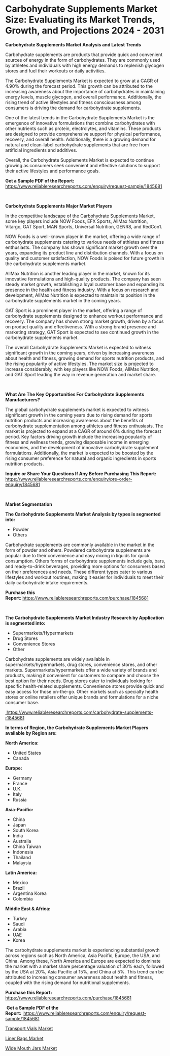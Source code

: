 <p><h1>Carbohydrate Supplements Market Size: Evaluating its Market Trends, Growth, and Projections 2024 - 2031</h1></p><p><strong>Carbohydrate Supplements Market Analysis and Latest Trends</strong></p>
<p><p>Carbohydrate supplements are products that provide quick and convenient sources of energy in the form of carbohydrates. They are commonly used by athletes and individuals with high energy demands to replenish glycogen stores and fuel their workouts or daily activities.</p><p>The Carbohydrate Supplements Market is expected to grow at a CAGR of 4.90% during the forecast period. This growth can be attributed to the increasing awareness about the importance of carbohydrates in maintaining energy levels, muscle glycogen, and overall performance. Additionally, the rising trend of active lifestyles and fitness consciousness among consumers is driving the demand for carbohydrate supplements.</p><p>One of the latest trends in the Carbohydrate Supplements Market is the emergence of innovative formulations that combine carbohydrates with other nutrients such as protein, electrolytes, and vitamins. These products are designed to provide comprehensive support for physical performance, recovery, and overall health. Additionally, there is a growing demand for natural and clean-label carbohydrate supplements that are free from artificial ingredients and additives.</p><p>Overall, the Carbohydrate Supplements Market is expected to continue growing as consumers seek convenient and effective solutions to support their active lifestyles and performance goals.</p></p>
<p><strong>Get a Sample PDF of the Report:&nbsp;</strong> <a href="https://www.reliableresearchreports.com/enquiry/request-sample/1845681">https://www.reliableresearchreports.com/enquiry/request-sample/1845681</a></p>
<p>&nbsp;</p>
<p><strong>Carbohydrate Supplements Major Market Players</strong></p>
<p><p>In the competitive landscape of the Carbohydrate Supplements Market, some key players include NOW Foods, EFX Sports, AllMax Nutrition, Vitargo, GAT Sport, MAN Sports, Universal Nutrition, GENR8, and RedCon1. </p><p>NOW Foods is a well-known player in the market, offering a wide range of carbohydrate supplements catering to various needs of athletes and fitness enthusiasts. The company has shown significant market growth over the years, expanding its product line and distribution channels. With a focus on quality and customer satisfaction, NOW Foods is poised for future growth in the carbohydrate supplements market.</p><p>AllMax Nutrition is another leading player in the market, known for its innovative formulations and high-quality products. The company has seen steady market growth, establishing a loyal customer base and expanding its presence in the health and fitness industry. With a focus on research and development, AllMax Nutrition is expected to maintain its position in the carbohydrate supplements market in the coming years.</p><p>GAT Sport is a prominent player in the market, offering a range of carbohydrate supplements designed to enhance workout performance and recovery. The company has shown strong market growth, driven by a focus on product quality and effectiveness. With a strong brand presence and marketing strategy, GAT Sport is expected to see continued growth in the carbohydrate supplements market.</p><p>The overall Carbohydrate Supplements Market is expected to witness significant growth in the coming years, driven by increasing awareness about health and fitness, growing demand for sports nutrition products, and the rising popularity of active lifestyles. The market size is projected to increase considerably, with key players like NOW Foods, AllMax Nutrition, and GAT Sport leading the way in revenue generation and market share.</p></p>
<p>&nbsp;</p>
<p><strong>What Are The Key Opportunities For Carbohydrate Supplements Manufacturers?</strong></p>
<p><p>The global carbohydrate supplements market is expected to witness significant growth in the coming years due to rising demand for sports nutrition products and increasing awareness about the benefits of carbohydrate supplementation among athletes and fitness enthusiasts. The market is projected to expand at a CAGR of around 6% during the forecast period. Key factors driving growth include the increasing popularity of fitness and wellness trends, growing disposable income in emerging economies, and the development of innovative carbohydrate supplement formulations. Additionally, the market is expected to be boosted by the rising consumer preference for natural and organic ingredients in sports nutrition products.</p></p>
<p><strong>Inquire or Share Your Questions If Any Before Purchasing This Report:</strong> <a href="https://www.reliableresearchreports.com/enquiry/pre-order-enquiry/1845681">https://www.reliableresearchreports.com/enquiry/pre-order-enquiry/1845681</a></p>
<p>&nbsp;</p>
<p><strong>Market Segmentation</strong></p>
<p><strong>The Carbohydrate Supplements Market Analysis by types is segmented into:</strong></p>
<p><ul><li>Powder</li><li>Others</li></ul></p>
<p><p>Carbohydrate supplements are commonly available in the market in the form of powder and others. Powdered carbohydrate supplements are popular due to their convenience and easy mixing in liquids for quick consumption. Others forms of carbohydrate supplements include gels, bars, and ready-to-drink beverages, providing more options for consumers based on their preferences and needs. These different types cater to various lifestyles and workout routines, making it easier for individuals to meet their daily carbohydrate intake requirements.</p></p>
<p><strong>Purchase this Report:&nbsp;</strong><a href="https://www.reliableresearchreports.com/purchase/1845681">https://www.reliableresearchreports.com/purchase/1845681</a></p>
<p>&nbsp;</p>
<p><strong>The Carbohydrate Supplements Market Industry Research by Application is segmented into:</strong></p>
<p><ul><li>Supermarkets/Hypermarkets</li><li>Drug Stores</li><li>Convenience Stores</li><li>Other</li></ul></p>
<p><p>Carbohydrate supplements are widely available in supermarkets/hypermarkets, drug stores, convenience stores, and other markets. Supermarkets/hypermarkets offer a wide variety of brands and products, making it convenient for customers to compare and choose the best option for their needs. Drug stores cater to individuals looking for specific health-related supplements. Convenience stores provide quick and easy access for those on-the-go. Other markets such as specialty health stores or online retailers offer unique brands and formulations for a niche consumer base.</p></p>
<p><a href="https://www.reliableresearchreports.com/carbohydrate-supplements-r1845681">&nbsp;https://www.reliableresearchreports.com/carbohydrate-supplements-r1845681</a></p>
<p><strong>In terms of Region, the Carbohydrate Supplements Market Players available by Region are:</strong></p>
<p>
    <p> <strong> North America: </strong>
        <ul>
            <li>United States</li>
            <li>Canada</li>
        </ul>
        </p> 
    <p> <strong> Europe: </strong>
        <ul>
            <li>Germany</li>
            <li>France</li>
            <li>U.K.</li>
            <li>Italy</li>
            <li>Russia</li>
        </ul>
        </p> 
    <p> <strong> Asia-Pacific: </strong>
        <ul>
            <li>China</li>
            <li>Japan</li>
            <li>South Korea</li>
            <li>India</li>
            <li>Australia</li>
            <li>China Taiwan</li>
            <li>Indonesia</li>
            <li>Thailand</li>
            <li>Malaysia</li>
        </ul>
        </p> 
    <p> <strong> Latin America: </strong>
        <ul>
            <li>Mexico</li>
            <li>Brazil</li>
            <li>Argentina Korea</li>
            <li>Colombia</li>
        </ul>
        </p> 
    <p> <strong> Middle East & Africa: </strong>
        <ul>
            <li>Turkey</li>
            <li>Saudi</li>
            <li>Arabia</li>
            <li>UAE</li>
            <li>Korea</li>
        </ul>
    </p>
    </p>
<p><p>The carbohydrate supplements market is experiencing substantial growth across regions such as North America, Asia Pacific, Europe, the USA, and China. Among these, North America and Europe are expected to dominate the market with a market share percentage valuation of 30% each, followed by the USA at 20%, Asia Pacific at 15%, and China at 5%. This trend can be attributed to increasing consumer awareness about health and fitness, coupled with the rising demand for nutritional supplements.</p></p>
<p><strong>Purchase this Report: </strong><a href="https://www.reliableresearchreports.com/purchase/1845681">https://www.reliableresearchreports.com/purchase/1845681</a></p>
<p>&nbsp;<strong>Get a Sample PDF of the Report:&nbsp;&nbsp;</strong><a href="https://www.reliableresearchreports.com/enquiry/request-sample/1845681">https://www.reliableresearchreports.com/enquiry/request-sample/1845681</a></p>
<p><strong></strong></p>
<p><p><a href="https://github.com/riwar777/Market-Research-Report-List-1/blob/main/transport-vials-market.md">Transport Vials Market</a></p><p><a href="https://github.com/jahid123ahm/Market-Research-Report-List-1/blob/main/liner-bags-market.md">Liner Bags Market</a></p><p><a href="https://github.com/IkeSchumm04/Market-Research-Report-List-1/blob/main/wide-mouth-jars-market.md">Wide Mouth Jars Market</a></p></p>